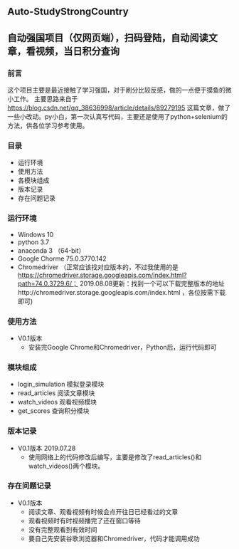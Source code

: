 ## Auto-StudyStrongCountry 
## 自动强国项目（仅网页端），扫码登陆，自动阅读文章，看视频，当日积分查询

### 前言
这个项目主要是最近接触了学习强国，对于刷分比较反感，做的一点便于摸鱼的微小工作。
主要思路来自于 https://blog.csdn.net/qq_38636998/article/details/89279195 这篇文章，做了一些小改动。py小白，第一次认真写代码，主要还是使用了python+selenium的方法，供各位学习参考使用。
### 目录
- 运行环境
- 使用方法
- 各模块组成
- 版本记录
- 存在问题记录
### 运行环境
- Windows 10 
- python 3.7 
- anaconda 3 （64-bit）
- Google Chorme  75.0.3770.142 
- Chromedriver （正常应该找对应版本的，不过我使用的是 https://chromedriver.storage.googleapis.com/index.html?path=74.0.3729.6/；
2019.08.08更新：找到一个可以下载完整版本的地址http://chromedriver.storage.googleapis.com/index.html ，各位按需下载即可)
### 使用方法
- V0.1版本
  - 安装完Google Chrome和Chromedriver，Python后，运行代码即可
### 模块组成
- login_simulation 模拟登录模块
- read_articles 阅读文章模块
- watch_videos 观看视频模块
- get_scores 查询积分模块
### 版本记录
- V0.1版本  2019.07.28  
  - 使用网络上的代码修改后编写，主要是修改了read_articles()和watch_videos()两个模块。
### 存在问题记录
- V0.1版本
  - 阅读文章、观看视频有时候会点开往日已经看过的文章
  - 观看视频时有时视频播完了还在窗口等待
  - 没有完整观看到有效时间
  - 要自己先安装谷歌浏览器和Chromedriver，代码才能调用成功
